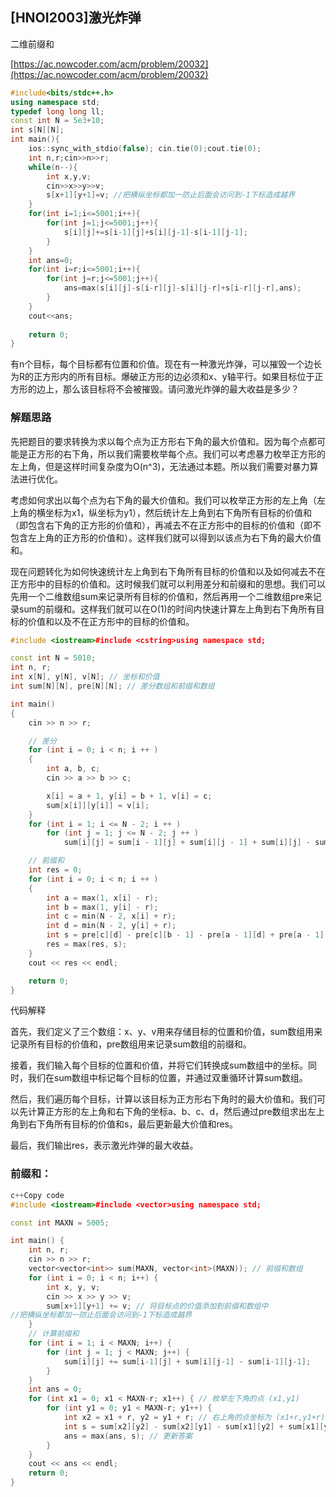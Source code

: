 ## [HNOI2003]激光炸弹

二维前缀和

[https://ac.nowcoder.com/acm/problem/20032](https://ac.nowcoder.com/acm/problem/20032)

```cpp
#include<bits/stdc++.h>
using namespace std;
typedef long long ll;
const int N = 5e3+10;
int s[N][N];
int main(){
    ios::sync_with_stdio(false); cin.tie(0);cout.tie(0);
    int n,r;cin>>n>>r;
    while(n--){
        int x,y,v;
        cin>>x>>y>>v;
        s[x+1][y+1]=v; //把横纵坐标都加一防止后面会访问到-1下标造成越界
    }
    for(int i=1;i<=5001;i++){
        for(int j=1;j<=5001;j++){
            s[i][j]+=s[i-1][j]+s[i][j-1]-s[i-1][j-1];
        }
    }
    int ans=0;
    for(int i=r;i<=5001;i++){
        for(int j=r;j<=5001;j++){
            ans=max(s[i][j]-s[i-r][j]-s[i][j-r]+s[i-r][j-r],ans);
        }
    }
    cout<<ans;
    
    return 0;
}
```

有n个目标，每个目标都有位置和价值。现在有一种激光炸弹，可以摧毁一个边长为R的正方形内的所有目标。爆破正方形的边必须和x、y轴平行。如果目标位于正方形的边上，那么该目标将不会被摧毁。请问激光炸弹的最大收益是多少？

### 解题思路

先把题目的要求转换为求以每个点为正方形右下角的最大价值和。因为每个点都可能是正方形的右下角，所以我们需要枚举每个点。我们可以考虑暴力枚举正方形的左上角，但是这样时间复杂度为O(n^3)，无法通过本题。所以我们需要对暴力算法进行优化。

考虑如何求出以每个点为右下角的最大价值和。我们可以枚举正方形的左上角（左上角的横坐标为x1，纵坐标为y1），然后统计左上角到右下角所有目标的价值和（即包含右下角的正方形的价值和），再减去不在正方形中的目标的价值和（即不包含左上角的正方形的价值和）。这样我们就可以得到以该点为右下角的最大价值和。

现在问题转化为如何快速统计左上角到右下角所有目标的价值和以及如何减去不在正方形中的目标的价值和。这时候我们就可以利用差分和前缀和的思想。我们可以先用一个二维数组sum来记录所有目标的价值和，然后再用一个二维数组pre来记录sum的前缀和。这样我们就可以在O(1)的时间内快速计算左上角到右下角所有目标的价值和以及不在正方形中的目标的价值和。

```cpp
#include <iostream>#include <cstring>using namespace std;

const int N = 5010;
int n, r;
int x[N], y[N], v[N]; // 坐标和价值
int sum[N][N], pre[N][N]; // 差分数组和前缀和数组

int main()
{
    cin >> n >> r;

    // 差分
    for (int i = 0; i < n; i ++ )
    {
        int a, b, c;
        cin >> a >> b >> c;

        x[i] = a + 1, y[i] = b + 1, v[i] = c;
        sum[x[i]][y[i]] = v[i];
    }
    for (int i = 1; i <= N - 2; i ++ )
        for (int j = 1; j <= N - 2; j ++ )
            sum[i][j] = sum[i - 1][j] + sum[i][j - 1] + sum[i][j] - sum[i - 1][j - 1];

    // 前缀和
    int res = 0;
    for (int i = 0; i < n; i ++ )
    {
        int a = max(1, x[i] - r);
        int b = max(1, y[i] - r);
        int c = min(N - 2, x[i] + r);
        int d = min(N - 2, y[i] + r);
        int s = pre[c][d] - pre[c][b - 1] - pre[a - 1][d] + pre[a - 1][b - 1];
        res = max(res, s);
    }
    cout << res << endl;

    return 0;
}

```

代码解释

首先，我们定义了三个数组：x、y、v用来存储目标的位置和价值，sum数组用来记录所有目标的价值和，pre数组用来记录sum数组的前缀和。

接着，我们输入每个目标的位置和价值，并将它们转换成sum数组中的坐标。同时，我们在sum数组中标记每个目标的位置，并通过双重循环计算sum数组。

然后，我们遍历每个目标，计算以该目标为正方形右下角时的最大价值和。我们可以先计算正方形的左上角和右下角的坐标a、b、c、d，然后通过pre数组求出左上角到右下角所有目标的价值和s，最后更新最大价值和res。

最后，我们输出res，表示激光炸弹的最大收益。

### 前缀和：

```cpp
c++Copy code
#include <iostream>#include <vector>using namespace std;

const int MAXN = 5005;

int main() {
    int n, r;
    cin >> n >> r;
    vector<vector<int>> sum(MAXN, vector<int>(MAXN)); // 前缀和数组
    for (int i = 0; i < n; i++) {
        int x, y, v;
        cin >> x >> y >> v;
        sum[x+1][y+1] += v; // 将目标点的价值添加到前缀和数组中
//把横纵坐标都加一防止后面会访问到-1下标造成越界
    }
    // 计算前缀和
    for (int i = 1; i < MAXN; i++) {
        for (int j = 1; j < MAXN; j++) {
            sum[i][j] += sum[i-1][j] + sum[i][j-1] - sum[i-1][j-1];
        }
    }
    int ans = 0;
    for (int x1 = 0; x1 < MAXN-r; x1++) { // 枚举左下角的点 (x1,y1)
        for (int y1 = 0; y1 < MAXN-r; y1++) {
            int x2 = x1 + r, y2 = y1 + r; // 右上角的点坐标为 (x1+r,y1+r)
            int s = sum[x2][y2] - sum[x2][y1] - sum[x1][y2] + sum[x1][y1]; // 计算在以 (x1,y1) 为左下角，以 (x2,y2) 为右上角的正方形内所有点的价值和
            ans = max(ans, s); // 更新答案
        }
    }
    cout << ans << endl;
    return 0;
}

```